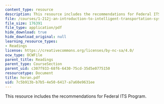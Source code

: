```yaml
---
content_type: resource
description: This resource includes the recommendations for Federal ITS Program.
file: /courses/1-212j-an-introduction-to-intelligent-transportation-systems-spring-2005/7c5b913bb7b54e506417a7a60e9631ee_horan.pdf
file_size: 176391
file_type: application/pdf
hide_download: true
hide_download_original: null
learning_resource_types:
- Readings
license: https://creativecommons.org/licenses/by-nc-sa/4.0/
ocw_type: OCWFile
parent_title: Readings
parent_type: CourseSection
parent_uid: c307f933-68f6-6430-75cd-35d5e0775150
resourcetype: Document
title: horan.pdf
uid: 7c5b913b-b7b5-4e50-6417-a7a60e9631ee
---
```

This resource includes the recommendations for Federal ITS Program.